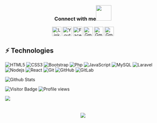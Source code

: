 

<div align="center">
<h3> Connect with me<a href="https://gifyu.com/image/Zy2f"><img src="https://github.com/milaan9/milaan9/blob/main/Handshake.gif" width="50px"></a>
</h3> 
<p align="center">
    <a href="https://www.linkedin.com/in/rasidun" target="_blank"><img alt="LinkedIn" width="30px" src="https://logo.letskhabar.com/img?tool=linkedin&acol=gold"></a>
    <a href="https://www.youtube.com/channel/UCR5UBWd5dt4NuUxX08yBxCA" target="_blank"><img alt="Youtube" width="30px" src="https://logo.letskhabar.com/img?tool=youtube&acol=gold"></a>
    <a href="https://www.facebook.com/medipahmed" target="_blank"><img alt="Facebook" width="30px" src="https://logo.letskhabar.com/img?tool=facebook&acol=gold"></a>
    <a href="mailto:dipahmed546@gmail.com" target="_blank"><img alt="Gmail" width="30px" src="https://logo.letskhabar.com/img?tool=gmail&acol=gold"></a> 
  <a href="https://github.com/AhmedDip" target="_blank"><img alt="Gmail" width="30px" src="https://logo.letskhabar.com/img?tool=github&bgc=4d8fac&acol=gold"></a> 
  <a href="https://ahmeddip.github.io/my-portfolio" target="_blank"><img alt="Gmail" width="30px" src="https://logo.letskhabar.com/img?tool=globe&bgc=4d8fac&acol=gold"></a> 
</p> 
</div>

## ⚡ Technologies

![HTML5](https://img.shields.io/badge/-HTML5-E34F26?style=flat-square&logo=html5&logoColor=white)
![CSS3](https://img.shields.io/badge/-CSS3-1572B6?style=flat-square&logo=css3)
![Bootstrap](https://img.shields.io/badge/-Bootstrap-563D7C?style=flat-square&logo=bootstrap)
![Php](https://img.shields.io/badge/-Php-black?style=flat-square&logo=Php)
![JavaScript](https://img.shields.io/badge/-JavaScript-black?style=flat-square&logo=javascript)
![MySQL](https://img.shields.io/badge/-MySQL-black?style=flat-square&logo=mysql)
![Laravel](https://img.shields.io/badge/Laravel-black?style=flat-square&logo=Laravel)
![Nodejs](https://img.shields.io/badge/-Nodejs-black?style=flat-square&logo=Node.js)
![React](https://img.shields.io/badge/-React-black?style=flat-square&logo=react)
![Git](https://img.shields.io/badge/-Git-black?style=flat-square&logo=git)
![GitHub](https://img.shields.io/badge/-GitHub-181717?style=flat-square&logo=github)
![GitLab](https://img.shields.io/badge/-GitLab-FCA121?style=flat-square&logo=gitlab)


![Github Stats](https://github-readme-stats.vercel.app/api?username=AhmedDip&count_private=true&show_icons=true&include_all_commits=true)

![Visitor Badge](https://visitor-badge.laobi.icu/badge?page_id=AhmedDip.AhmedDip) ![Profile views](https://gpvc.arturio.dev/AhmedDip)
 


![](https://raw.githubusercontent.com/halfrost/halfrost/master/icons/header_.png)




<h1 align="center">
  <a href="https://git.io/typing-svg">
    <img src="https://readme-typing-svg.herokuapp.com?font=cambria&size=30&lines=Hi,+Welcome+to+my+GitHub;Currently+I'm+learning+ReactJs;Passionate+about+Developing">
  </a>
</h1>
